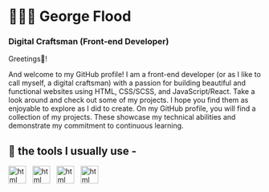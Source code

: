 <h1>👨🏼‍💻 George Flood</h1>



**<h3>Digital Craftsman (Front-end Developer)</h3>**

<p>Greetings👋!

And welcome to my GitHub profile! I am a front-end developer (or as I like to call myself, a digital craftsman) with a passion for building beautiful and functional websites using HTML, CSS/SCSS, and JavaScript/React. Take a look around and check out some of my projects. I hope you find them as enjoyable to explore as I did to create.
On my GitHub profile, you will find a collection of my projects. These showcase my technical abilities and demonstrate my commitment to continuous learning.</p>



## 🧰 the tools I usually use -

<img align='left' alt='html' width='35px' style='padding-right: 10px;' src="https://cdn.jsdelivr.net/gh/devicons/devicon/icons/html5/html5-original.svg" />
<img align='left' alt='html' width='35px' style='padding-right: 10px;' src="https://cdn.jsdelivr.net/gh/devicons/devicon/icons/sass/sass-original.svg" />
<img align='left' alt='html' width='35px' style='padding-right: 10px;' src="https://cdn.jsdelivr.net/gh/devicons/devicon/icons/javascript/javascript-original.svg" />
<img align='left' alt='html' width='35px' style='padding-right: 10px;' src="https://cdn.jsdelivr.net/gh/devicons/devicon/icons/react/react-original-wordmark.svg" />
                                       
